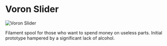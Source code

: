 # Voron Slider

![Voron Slider](https://i.imgur.com/a8c4UP4.png)


Filament spool for those who want to spend money on useless parts. Initial prototype hampered by a significant lack of alcohol.




